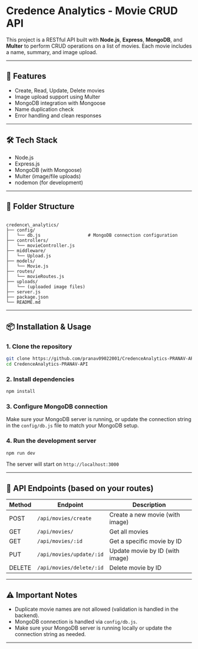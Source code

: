
# Credence Analytics - Movie CRUD API

This project is a RESTful API built with **Node.js**, **Express**, **MongoDB**, and **Multer** to perform CRUD operations on a list of movies. Each movie includes a name, summary, and image upload.

---

## 🚀 Features

- Create, Read, Update, Delete movies
- Image upload support using Multer
- MongoDB integration with Mongoose
- Name duplication check
- Error handling and clean responses

---

## 🛠 Tech Stack

- Node.js
- Express.js
- MongoDB (with Mongoose)
- Multer (image/file uploads)
- nodemon (for development)

---

## 📁 Folder Structure

```

credence\_analytics/
├── config/
│   └── db.js                  # MongoDB connection configuration
├── controllers/
│   └── movieController.js
├── middleware/
│   └── Upload.js
├── models/
│   └── Movie.js
├── routes/
│   └── movieRoutes.js
├── uploads/
│   └── (uploaded image files)
├── server.js
├── package.json
└── README.md

````

---

## 📦 Installation & Usage

### 1. Clone the repository

```bash
git clone https://github.com/pranav09022001/CredenceAnalytics-PRANAV-API.git
cd CredenceAnalytics-PRANAV-API
````

### 2. Install dependencies

```bash
npm install
```

### 3. Configure MongoDB connection

Make sure your MongoDB server is running, or update the connection string in the `config/db.js` file to match your MongoDB setup.

### 4. Run the development server

```bash
npm run dev
```

The server will start on `http://localhost:3000`

---

## 📂 API Endpoints (based on your routes)

| Method | Endpoint                 | Description                     |
| ------ | ------------------------ | ------------------------------- |
| POST   | `/api/movies/create`     | Create a new movie (with image) |
| GET    | `/api/movies/`           | Get all movies                  |
| GET    | `/api/movies/:id`        | Get a specific movie by ID      |
| PUT    | `/api/movies/update/:id` | Update movie by ID (with image) |
| DELETE | `/api/movies/delete/:id` | Delete movie by ID              |

---

## ⚠️ Important Notes

* Duplicate movie names are not allowed (validation is handled in the backend).
* MongoDB connection is handled via `config/db.js`.
* Make sure your MongoDB server is running locally or update the connection string as needed.

---

